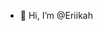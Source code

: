 - 👋 Hi, I’m @Eriikah

<!---
Eriikah/Eriikah is a ✨ special ✨ repository because its `README.md` (this file) appears on your GitHub profile.
You can click the Preview link to take a look at your changes.
--->
